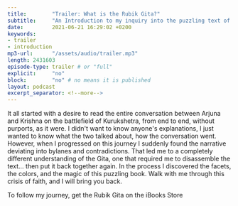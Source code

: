 ```yaml
---
title:        "Trailer: What is the Rubik Gita?"
subtitle:     "An Introduction to my inquiry into the puzzling text of the Gita"
date:         2021-06-21 16:29:02 +0200
keywords:
- trailer
- introduction
mp3-url:      "/assets/audio/trailer.mp3"
length: 2431603
episode-type: trailer # or "full"
explicit:     "no"
block:        "no" # no means it is published
layout: podcast
excerpt_separator: <!--more-->
---
```

It all started with a desire to read the entire conversation between Arjuna and Krishna on the battlefield of Kurukshetra, from end to end, without purports, as it were. I didn't want to know anyone's explanations, I just wanted to know what the two talked about, how the conversation went. 
However, when I progressed on this journey I suddenly found the narrative deviating into bylanes and contradictions. That led me to a completely different understanding of the Gita, one that required me to disassemble the text... then put it back together again. In the process I discovered the facets, the colors, and the magic of this puzzling book. Walk with me through this crisis of faith, and I will bring you back.

<!--more-->
To follow my journey, get the Rubik Gita on the iBooks Store
